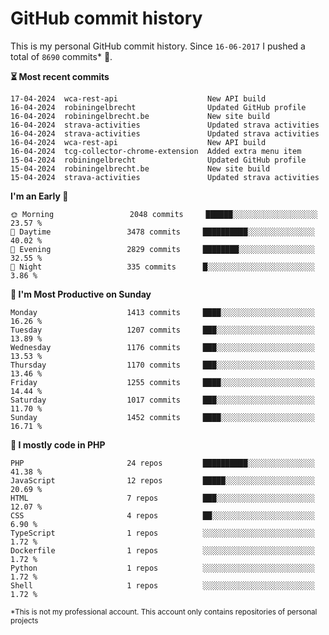 # GitHub commit history
This is my personal GitHub commit history. Since <!--START_SECTION:first-commit-date-->`16-06-2017`<!--END_SECTION:first-commit-date--> I pushed a total of <!--START_SECTION:total-commit-count-->`8690`<!--END_SECTION:total-commit-count--> commits* 🎉.

<!--START_SECTION:most-recent-commits-->
**⏳ Most recent commits**
                                        
```text
17-04-2024  wca-rest-api                    New API build
16-04-2024  robiningelbrecht                Updated GitHub profile
16-04-2024  robiningelbrecht.be             New site build
16-04-2024  strava-activities               Updated strava activities
16-04-2024  strava-activities               Updated strava activities
16-04-2024  wca-rest-api                    New API build
16-04-2024  tcg-collector-chrome-extension  Added extra menu item
15-04-2024  robiningelbrecht                Updated GitHub profile
15-04-2024  robiningelbrecht.be             New site build
15-04-2024  strava-activities               Updated strava activities
```
<!--END_SECTION:most-recent-commits-->  

<!--START_SECTION:commits-per-day-time-->
**I&#039;m an Early 🐤**

```text
🌞 Morning                 2048 commits     ██████░░░░░░░░░░░░░░░░░░░   23.57 %
🌆 Daytime                 3478 commits     ██████████░░░░░░░░░░░░░░░   40.02 %
🌃 Evening                 2829 commits     ████████░░░░░░░░░░░░░░░░░   32.55 %
🌙 Night                   335 commits      █░░░░░░░░░░░░░░░░░░░░░░░░   3.86 %
```
<!--END_SECTION:commits-per-day-time-->  

<!--START_SECTION:commits-per-weekday-->
**📅 I&#039;m Most Productive on Sunday**

```text
Monday                    1413 commits     ████░░░░░░░░░░░░░░░░░░░░░   16.26 %
Tuesday                   1207 commits     ███░░░░░░░░░░░░░░░░░░░░░░   13.89 %
Wednesday                 1176 commits     ███░░░░░░░░░░░░░░░░░░░░░░   13.53 %
Thursday                  1170 commits     ███░░░░░░░░░░░░░░░░░░░░░░   13.46 %
Friday                    1255 commits     ████░░░░░░░░░░░░░░░░░░░░░   14.44 %
Saturday                  1017 commits     ███░░░░░░░░░░░░░░░░░░░░░░   11.70 %
Sunday                    1452 commits     ████░░░░░░░░░░░░░░░░░░░░░   16.71 %
```
<!--END_SECTION:commits-per-weekday-->  

<!--START_SECTION:repos-per-language-->
**💬 I mostly code in PHP**

```text
PHP                       24 repos         ██████████░░░░░░░░░░░░░░░   41.38 %
JavaScript                12 repos         █████░░░░░░░░░░░░░░░░░░░░   20.69 %
HTML                      7 repos          ███░░░░░░░░░░░░░░░░░░░░░░   12.07 %
CSS                       4 repos          ██░░░░░░░░░░░░░░░░░░░░░░░   6.90 %
TypeScript                1 repos          ░░░░░░░░░░░░░░░░░░░░░░░░░   1.72 %
Dockerfile                1 repos          ░░░░░░░░░░░░░░░░░░░░░░░░░   1.72 %
Python                    1 repos          ░░░░░░░░░░░░░░░░░░░░░░░░░   1.72 %
Shell                     1 repos          ░░░░░░░░░░░░░░░░░░░░░░░░░   1.72 %
```
<!--END_SECTION:repos-per-language-->  

<sub>*This is not my professional account. This account only contains repositories of personal projects</sub>
